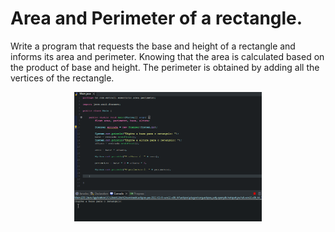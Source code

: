 # Area and Perimeter of a rectangle.

Write a program that requests the base and height of a rectangle and informs its area and perimeter.
Knowing that the area is calculated based on the product of base and height.
The perimeter is obtained by adding all the vertices of the rectangle.


<p align="center">
	<img width="300" src="gif_img/3.1.gif">
</p>